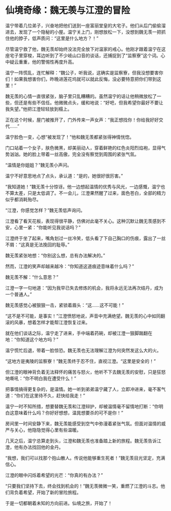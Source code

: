 # 仙境奇缘：魏无羡与江澄的冒险

温宁带着几位弟子，兴奋地把他们送到一座富丽堂皇的大宅子。他们从后门偷偷溜进去，发现了一个隐秘的小屋。温宁关上门，刚想放松一下，没想到魏无羡一把抓住他的脖子，低声质问：“这里是什么地方？！”

尽管温宁救了他，魏无羡却始终没法完全放下对温家的戒心。他刚才跟着温宁在这座宅子里穿梭，耳边听到了不少岐山口音的谈话，还捕捉到了“监察寮”这个词。心中疑云重重，他的警惕性再度升高。

温宁一阵慌乱，连忙解释：“魏公子，听我说，这确实是监察寮，但我没想要害你们！如果我想害你们，昨晚进莲花坞就可以就此反悔，没必要特意把你们带到这里！”

魏无羡的心情一直很紧张，脑子里只乱糟糟的。虽然温宁的话让他稍微放松了一些，但还是有些不信任。他微微点头，缓和地说：“好吧，但我希望你最好不要让我失望。”他把江澄轻轻放到榻上。

正在这个时候，屋门被推开了，门外传来一声女声：“我正想找你！你给我好好交代……”

温宁脸色一变，心想“被发现了！”他和魏无羡都紧张得神情恍惚。

门口站着一个女子，肤色微黑，却美丽动人，穿着鲜艳的红色炎阳烈焰袍，显得气势汹汹。她的脸上带着一丝高傲，完全没有察觉到周围的紧张气氛。

“温情是你姐姐？”魏无羡小声问。

温宁不好意思地点了点头，承认道：“是的，她很好很厉害。”

“我知道她！”魏无羡十分惊讶。他一边想起温情的优秀与风光，一边感慨，温宁也不算太差，只是太低调了。不一会儿，江澄果然醒了过来，面色苍白，全部的精力似乎都消耗殆尽。

“江澄，你感觉怎样？”魏无羡低声询问。

江澄看了看天花板，表现得很平静，仿佛对此毫不关心。这种沉默让魏无羡感到不安，心里一紧：“你能听见我说话吗？”

江澄终于坐了起来，嘴角划过一丝冷笑，低头看了下自己胸口的伤痕，露出了一丝不屑：“这真是无法挽回的耻辱。”

魏无羡紧张地想：“你别这么想，总有办法解决的。”

然而，江澄的笑声却越来越冷：“你知道这道痕迹意味着什么吗？”

魏无羡不解：“什么意思？”

江澄一字一句地道：“因为我早已失去修炼的机会，我将永远无法再次结丹，成为一个普通人。”

魏无羡感觉心被狠狠一击，紧锁着眉头：“这……这不可能！”

“这不是不可能，是事实！”江澄愤怒地说，声音中充满绝望。魏无羡的心中如同翻滚的风暴，想着怎样才能帮江澄恢复过来。

就在他们谈话之际，温宁走了进来，手中端着药碗，却被江澄一狠脚踹翻在地：“你知道这个地方吗？”

温宁慌忙后退，带着一脸惊恐。魏无羡也无法理解江澄为何突然发这么大的火。

“这地方是夷陵的监察寮！”魏无羡终于忍不住，直视江澄。“这里是安全的！”

但江澄的眼神背负着无法释怀的痛苦与怒火，他听不下去魏无羡的安慰，只是狂怒地嘶吼：“你不明白我在遭受什么！”

把事情搞得更复杂的，是温情。她一听到弟弟温宁藏了人，立即冲进来，毫不客气道：“你们在这里待不久，赶快给我走！”

温宁一时不知所措，想要替魏无羡和江澄辩护，却被温情毫不留情地打断：“你明白这意味着什么吗？你好好想想，温晁想要杀的可不是你！”

房间里一时间安静下来，魏无羡能感受到空气中弥漫着紧张气氛。但面对温情的威严与关心，他隐隐觉得心里有些温暖。

几天之后，温宁总算走到头，江澄和魏无羡也准备踏上新的旅程。魏无羡告诉江澄，他有办法找回他的金丹。

“我想，我们可以找那个抱山散人。传说他能够重生死者！”魏无羡目光坚定，充满信心。

江澄的眼中闪烁着希望的光芒：“你真的有办法？”

“只要我们坚持下去，终会找到机会的！”魏无羡微微一笑，重燃了江澄的斗志。他们背负着希望，开始了新的冒险旅程。

于是一切都朝着未知的方向前进。仙境之旅，开始了！